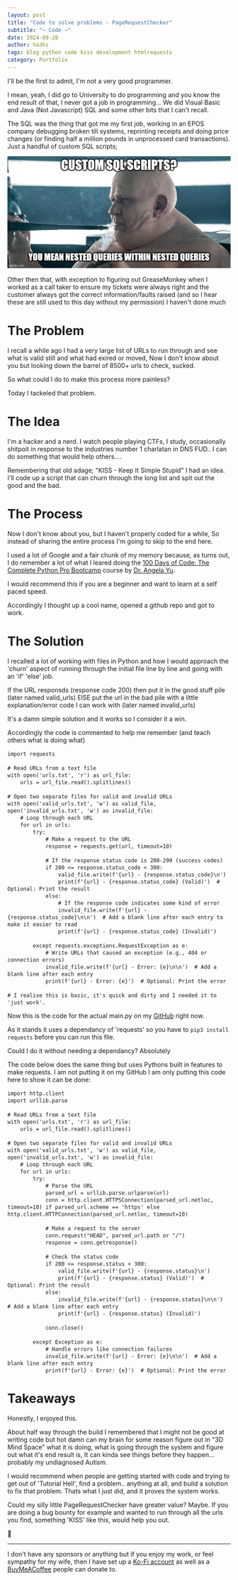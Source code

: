```yaml
---
layout: post
title: "Code to solve problems - PageRequestChecker"
subtitle: "~ Code ~"
date: 2024-09-28
author: ha3ks
tags: blog python code kiss development htmlrequests
category: Portfolio
---
```


I'll be the first to admit, I'm not a very good programmer.

I mean, yeah, I did go to University to do programming and you know the end result of that, I never got a job in programming... We did Visual Basic and Java (Not Javascript) SQL and some other bits that I can't recall.

The SQL was the thing that got me my first job, working in an EPOS company debugging broken till systems, reprinting receipts and doing price changes (or finding half a million pounds in unprocessed card transactions). Just a handful of custom SQL scripts;

[![1](/assets/blog/code-to-solve-problems/1.jpg)](/assets/blog/code-to-solve-problems/1.jpg)

Other then that, with exception to figuring out GreaseMonkey when I worked as a call taker to ensure my tickets were always right and the customer always got the correct information/faults raised (and so I hear these are still used to this day without my permission) I haven't done much 

# The Problem

I recall a while ago I had a very large list of URLs to run through and see what is valid still and what had exired or moved, Now I don't know about you but looking down the barrel of 8500+ urls to check, sucked.

So what could I do to make this process more painless? 

Today I tackeled that problem.

# The Idea

I'm a hacker and a nerd. I watch people playing CTFs, I study, occasionally shitpoit in response to the industries number 1 charlatan in DNS FUD.. I can do something that would help others.... 

Remembering that old adage; "KISS - Keep It Simple Stupid" I had an idea. I'll code up a script that can churn through the long list and spit out the good and the bad.

# The Process

Now I don't know about you, but I haven't properly coded for a while, So instead of sharing the entire process I'm going to skip to the end here.

I used a lot of Google and a fair chunk of my memory because, as turns out, I do remember a lot of what I leared doing the [100 Days of Code: The Complete Python Pro Bootcamp](https://www.udemy.com/course/100-days-of-code/#instructor-1) course by [Dr. Angela Yu](https://www.linkedin.com/in/angela-yu-963a584b/).

I would recommend this if you are a beginner and want to learn at a self paced speed.

Accordingly I thought up a cool name, opened a github repo and got to work.

# The Solution

I recalled a lot of working with files in Python and how I would approach the 'churn' aspect of running through the initial file line by line and going with an 'if' 'else' job.

If the URL responsds (response code 200) then put it in the good stuff pile (later named valid_urls) 
ElSE put the url in the bad pile with a little explanation/error code I can work with (later named invalid_urls)

It's a damn simple solution and it works so I consider it a win.

Accordingly the code is commented to help me remember (and teach others what is doing what)

```
import requests

# Read URLs from a text file
with open('urls.txt', 'r') as url_file:
    urls = url_file.read().splitlines()

# Open two separate files for valid and invalid URLs
with open('valid_urls.txt', 'w') as valid_file, open('invalid_urls.txt', 'w') as invalid_file:
    # Loop through each URL
    for url in urls:
        try:
            # Make a request to the URL
            response = requests.get(url, timeout=10)
            
            # If the response status code is 200-299 (success codes)
            if 200 <= response.status_code < 300:
                valid_file.write(f'{url} - {response.status_code}\n')
                print(f'{url} - {response.status_code} (Valid)')  # Optional: Print the result
            else:
                # If the response code indicates some kind of error
                invalid_file.write(f'{url} - {response.status_code}\n\n')  # Add a blank line after each entry to make it easier to read
                print(f'{url} - {response.status_code} (Invalid)')
        
        except requests.exceptions.RequestException as e:
            # Write URLs that caused an exception (e.g., 404 or connection errors)
            invalid_file.write(f'{url} - Error: {e}\n\n')  # Add a blank line after each entry
            print(f'{url} - Error: {e}')  # Optional: Print the error

# I realise this is basic, it's quick and dirty and I needed it to 'just work'.

```

Now this is the code for the actual main.py on my [GitHub](https://github.com/ha3ks/PageRequestChecker) right now.

As it stands it uses a dependancy of 'requests' so you have to ```pip3 install requests``` before you can run this file.

Could I do it without needing a dependancy? Absolutely

The code below does the same thing but uses Pythons built in features to make requests. I am not putting it on my GitHub I am only putting this code here to show it can be done:

```
import http.client
import urllib.parse

# Read URLs from a text file
with open('urls.txt', 'r') as url_file:
    urls = url_file.read().splitlines()

# Open two separate files for valid and invalid URLs
with open('valid_urls.txt', 'w') as valid_file, open('invalid_urls.txt', 'w') as invalid_file:
    # Loop through each URL
    for url in urls:
        try:
            # Parse the URL
            parsed_url = urllib.parse.urlparse(url)
            conn = http.client.HTTPSConnection(parsed_url.netloc, timeout=10) if parsed_url.scheme == 'https' else http.client.HTTPConnection(parsed_url.netloc, timeout=10)
            
            # Make a request to the server
            conn.request("HEAD", parsed_url.path or "/")
            response = conn.getresponse()
            
            # Check the status code
            if 200 <= response.status < 300:
                valid_file.write(f'{url} - {response.status}\n')
                print(f'{url} - {response.status} (Valid)')  # Optional: Print the result
            else:
                invalid_file.write(f'{url} - {response.status}\n\n')  # Add a blank line after each entry
                print(f'{url} - {response.status} (Invalid)')
            
            conn.close()
        
        except Exception as e:
            # Handle errors like connection failures
            invalid_file.write(f'{url} - Error: {e}\n\n')  # Add a blank line after each entry
            print(f'{url} - Error: {e}')  # Optional: Print the error

```

# Takeaways

Honestly, I enjoyed this.

About half way through the build I remembered that I might not be good at writing code but hot damn can my brain for some reason figure out in "3D Mind Space" what it is doing, what is going through the system and figure out what it's end result is, It can kinda see things before they happen... probably my undiagnosed Autism.

I would recommend when people are getting started with code and trying to get out of 'Tutorial Hell', find a problem.. anything at all, and build a solution to fix that problem. Thats what I just did, and it proves the system works.

Could my silly little PageRequestChecker have greater value? Maybe. If you are doing a bug bounty for example and wanted to run through all the urls you find, something 'KISS' like this, would help you out.

🤙

-------

I don't have any sponsors or anything but if you enjoy my work, or feel sympathy for my wife, then I have set up a [Ko-Fi account](https://ko-fi.com/ha3ks) as well as a [BuyMeACoffee](https://www.buymeacoffee.com/ha3ks) people can donate to.